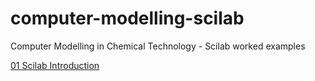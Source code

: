 # computer-modelling-scilab

Computer Modelling in Chemical Technology  - Scilab worked examples

[01 Scilab Introduction](drafts/README.md)
